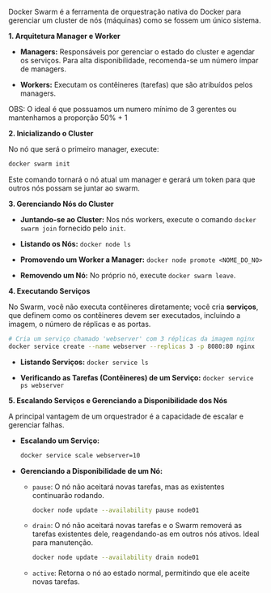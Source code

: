 Docker Swarm é a ferramenta de orquestração nativa do Docker para gerenciar um cluster de nós (máquinas) como se fossem um único sistema.

**1. Arquitetura Manager e Worker**

- **Managers:** Responsáveis por gerenciar o estado do cluster e agendar os serviços. Para alta disponibilidade, recomenda-se um número ímpar de managers.
    
- **Workers:** Executam os contêineres (tarefas) que são atribuídos pelos managers.

OBS: O ideal é que possuamos um numero mínimo de 3 gerentes ou mantenhamos a proporção 50% + 1

**2. Inicializando o Cluster**

No nó que será o primeiro manager, execute:

```bash
docker swarm init
```

Este comando tornará o nó atual um manager e gerará um token para que outros nós possam se juntar ao swarm.

**3. Gerenciando Nós do Cluster**

- **Juntando-se ao Cluster:** Nos nós workers, execute o comando `docker swarm join` fornecido pelo `init`.
    
- **Listando os Nós:** `docker node ls`
    
- **Promovendo um Worker a Manager:** `docker node promote <NOME_DO_NO>`
    
- **Removendo um Nó:** No próprio nó, execute `docker swarm leave`.
    

**4. Executando Serviços**

No Swarm, você não executa contêineres diretamente; você cria **serviços**, que definem como os contêineres devem ser executados, incluindo a imagem, o número de réplicas e as portas.

```bash
# Cria um serviço chamado 'webserver' com 3 réplicas da imagem nginx
docker service create --name webserver --replicas 3 -p 8080:80 nginx
```

- **Listando Serviços:** `docker service ls`
    
- **Verificando as Tarefas (Contêineres) de um Serviço:** `docker service ps webserver`
    

**5. Escalando Serviços e Gerenciando a Disponibilidade dos Nós**

A principal vantagem de um orquestrador é a capacidade de escalar e gerenciar falhas.

- **Escalando um Serviço:**
    
    ```bash
    docker service scale webserver=10 
    ```
    
- **Gerenciando a Disponibilidade de um Nó:**
    
    - `pause`: O nó não aceitará novas tarefas, mas as existentes continuarão rodando.

        ```bash
        docker node update --availability pause node01 
        ```
        
    - `drain`: O nó não aceitará novas tarefas e o Swarm removerá as tarefas existentes dele, reagendando-as em outros nós ativos. Ideal para manutenção.

        ```bash
        docker node update --availability drain node01
        ```
        
    - `active`: Retorna o nó ao estado normal, permitindo que ele aceite novas tarefas.